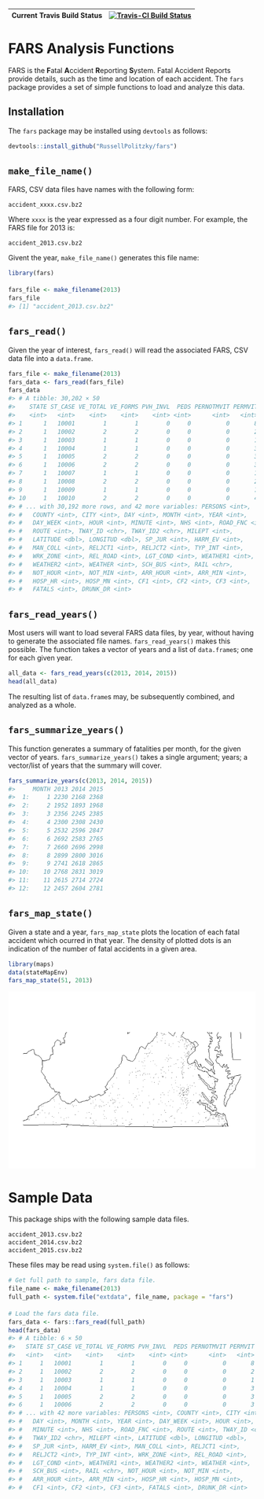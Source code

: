 
<!-- README.md is generated from README.Rmd. Please edit that file -->
| Current Travis Build Status | [![Travis-CI Build Status](https://travis-ci.org/RussellPolitzky/fars.svg?branch=master)](https://travis-ci.org/RussellPolitzky/fars) |
|-----------------------------|---------------------------------------------------------------------------------------------------------------------------------------|

FARS Analysis Functions
=======================

FARS is the **F**atal **A**ccident **R**eporting **S**ystem. Fatal Accident Reports provide details, such as the time and location of each accident. The `fars` package provides a set of simple functions to load and analyze this data.

Installation
------------

The `fars` package may be installed using `devtools` as follows:

``` r
devtools::install_github("RussellPolitzky/fars")
```

`make_file_name()`
------------------

FARS, CSV data files have names with the following form:

    accident_xxxx.csv.bz2

Where `xxxx` is the year expressed as a four digit number. For example, the FARS file for 2013 is:

    accident_2013.csv.bz2

Givent the year, `make_file_name()` generates this file name:

``` r
library(fars)

fars_file <- make_filename(2013)
fars_file
#> [1] "accident_2013.csv.bz2"
```

`fars_read()`
-------------

Given the year of interest, `fars_read()` will read the associated FARS, CSV data file into a `data.frame`.

``` r
fars_file <- make_filename(2013)
fars_data <- fars_read(fars_file)
fars_data
#> # A tibble: 30,202 × 50
#>    STATE ST_CASE VE_TOTAL VE_FORMS PVH_INVL  PEDS PERNOTMVIT PERMVIT
#>    <int>   <int>    <int>    <int>    <int> <int>      <int>   <int>
#> 1      1   10001        1        1        0     0          0       8
#> 2      1   10002        2        2        0     0          0       2
#> 3      1   10003        1        1        0     0          0       1
#> 4      1   10004        1        1        0     0          0       3
#> 5      1   10005        2        2        0     0          0       3
#> 6      1   10006        2        2        0     0          0       3
#> 7      1   10007        1        1        0     0          0       1
#> 8      1   10008        2        2        0     0          0       2
#> 9      1   10009        1        1        0     0          0       1
#> 10     1   10010        2        2        0     0          0       4
#> # ... with 30,192 more rows, and 42 more variables: PERSONS <int>,
#> #   COUNTY <int>, CITY <int>, DAY <int>, MONTH <int>, YEAR <int>,
#> #   DAY_WEEK <int>, HOUR <int>, MINUTE <int>, NHS <int>, ROAD_FNC <int>,
#> #   ROUTE <int>, TWAY_ID <chr>, TWAY_ID2 <chr>, MILEPT <int>,
#> #   LATITUDE <dbl>, LONGITUD <dbl>, SP_JUR <int>, HARM_EV <int>,
#> #   MAN_COLL <int>, RELJCT1 <int>, RELJCT2 <int>, TYP_INT <int>,
#> #   WRK_ZONE <int>, REL_ROAD <int>, LGT_COND <int>, WEATHER1 <int>,
#> #   WEATHER2 <int>, WEATHER <int>, SCH_BUS <int>, RAIL <chr>,
#> #   NOT_HOUR <int>, NOT_MIN <int>, ARR_HOUR <int>, ARR_MIN <int>,
#> #   HOSP_HR <int>, HOSP_MN <int>, CF1 <int>, CF2 <int>, CF3 <int>,
#> #   FATALS <int>, DRUNK_DR <int>
```

`fars_read_years()`
-------------------

Most users will want to load several FARS data files, by year, without having to generate the associated file names. `fars_read_years()` makes this possible. The function takes a vector of years and a list of `data.frame`s; one for each given year.

``` r
all_data <- fars_read_years(c(2013, 2014, 2015))
head(all_data)
```

The resulting list of `data.frame`s may, be subsequently combined, and analyzed as a whole.

`fars_summarize_years()`
------------------------

This function generates a summary of fatalities per month, for the given vector of years. `fars_summarize_years()` takes a single argument; years; a vector/list of years that the summary will cover.

``` r
fars_summarize_years(c(2013, 2014, 2015))
#>     MONTH 2013 2014 2015
#>  1:     1 2230 2168 2368
#>  2:     2 1952 1893 1968
#>  3:     3 2356 2245 2385
#>  4:     4 2300 2308 2430
#>  5:     5 2532 2596 2847
#>  6:     6 2692 2583 2765
#>  7:     7 2660 2696 2998
#>  8:     8 2899 2800 3016
#>  9:     9 2741 2618 2865
#> 10:    10 2768 2831 3019
#> 11:    11 2615 2714 2724
#> 12:    12 2457 2604 2781
```

`fars_map_state()`
------------------

Given a state and a year, `fars_map_state` plots the location of each fatal accident which ocurred in that year. The density of plotted dots is an indication of the number of fatal accidents in a given area.

``` r
library(maps)
data(stateMapEnv)
fars_map_state(51, 2013)
```

![](README-unnamed-chunk-7-1.png)

Sample Data
===========

This package ships with the following sample data files.

    accident_2013.csv.bz2
    accident_2014.csv.bz2
    accident_2015.csv.bz2

These files may be read using `system.file()` as follows:

``` r
# Get full path to sample, fars data file.
file_name <- make_filename(2013)
full_path <- system.file("extdata", file_name, package = "fars")

# Load the fars data file.
fars_data <- fars::fars_read(full_path)
head(fars_data)
#> # A tibble: 6 × 50
#>   STATE ST_CASE VE_TOTAL VE_FORMS PVH_INVL  PEDS PERNOTMVIT PERMVIT
#>   <int>   <int>    <int>    <int>    <int> <int>      <int>   <int>
#> 1     1   10001        1        1        0     0          0       8
#> 2     1   10002        2        2        0     0          0       2
#> 3     1   10003        1        1        0     0          0       1
#> 4     1   10004        1        1        0     0          0       3
#> 5     1   10005        2        2        0     0          0       3
#> 6     1   10006        2        2        0     0          0       3
#> # ... with 42 more variables: PERSONS <int>, COUNTY <int>, CITY <int>,
#> #   DAY <int>, MONTH <int>, YEAR <int>, DAY_WEEK <int>, HOUR <int>,
#> #   MINUTE <int>, NHS <int>, ROAD_FNC <int>, ROUTE <int>, TWAY_ID <chr>,
#> #   TWAY_ID2 <chr>, MILEPT <int>, LATITUDE <dbl>, LONGITUD <dbl>,
#> #   SP_JUR <int>, HARM_EV <int>, MAN_COLL <int>, RELJCT1 <int>,
#> #   RELJCT2 <int>, TYP_INT <int>, WRK_ZONE <int>, REL_ROAD <int>,
#> #   LGT_COND <int>, WEATHER1 <int>, WEATHER2 <int>, WEATHER <int>,
#> #   SCH_BUS <int>, RAIL <chr>, NOT_HOUR <int>, NOT_MIN <int>,
#> #   ARR_HOUR <int>, ARR_MIN <int>, HOSP_HR <int>, HOSP_MN <int>,
#> #   CF1 <int>, CF2 <int>, CF3 <int>, FATALS <int>, DRUNK_DR <int>
```

